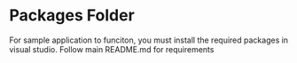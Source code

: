 # Packages Folder
For sample application to funciton, you must install the required packages in visual studio. Follow main README.md for requirements
